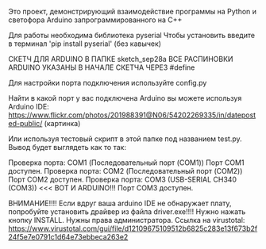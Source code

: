 Это проект, демонстрирующий взаимодействие программы на Python и светофора Arduino запрограммированного на C++

Для работы необходима библиотека pyserial
Чтобы установить введите в терминал 'pip install pyserial' (без кавычек)

СКЕТЧ ДЛЯ ARDUINO В ПАПКЕ sketch_sep28a
ВСЕ РАСПИНОВКИ ARDUINO УКАЗАНЫ В НАЧАЛЕ СКЕТЧА ЧЕРЕЗ #define

Для настройки порта подключения используйте config.py

Найти в какой порт у вас подключена Arduino вы можете используя Arduino IDE:
https://www.flickr.com/photos/201988391@N06/54202269335/in/dateposted-public/ (картинка)

Или используя тестовый скрипт в этой папке под названием test.py. Вывод будет выглядеть как то так:

Проверка порта: COM1 (Последовательный порт (COM1))
Порт COM1 доступен.
Проверка порта: COM2 (Последовательный порт (COM2))
Порт COM2 доступен.
Проверка порта: COM3 (USB-SERIAL CH340 (COM3)) <<< ВОТ И ARDUINO!!!
Порт COM3 доступен.

ВНИМАНИЕ!!!! Если вдруг ваша arduino IDE не обнаружает плату, попробуйте установить драйвер из файла driver.exe!!!!
Нужно нажать кнопку INSTALL. Нужны права администратора.
Ссылка на virustotal: https://www.virustotal.com/gui/file/d12109675109512b6825c283e13f673b2f24f5e7e0791c1d64e73ebbeca263e2
